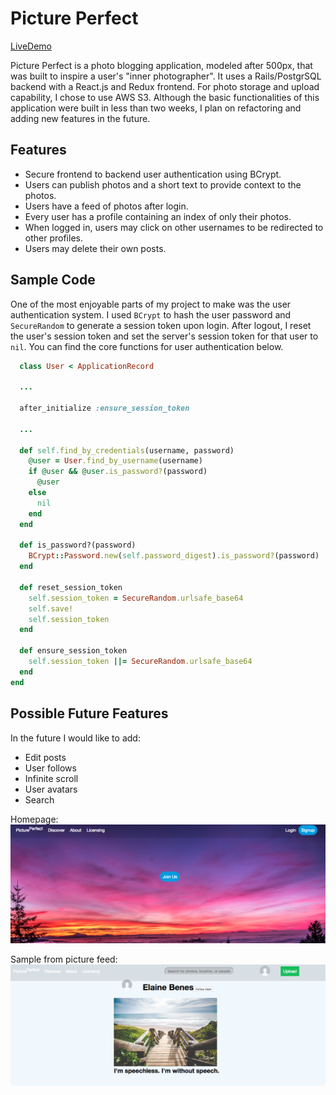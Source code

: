 # Picture Perfect

[LiveDemo](https://mypictureperfect.herokuapp.com/#/)

Picture Perfect is a photo blogging application, modeled after 500px, that was built to inspire a user's "inner photographer". It uses a Rails/PostgrSQL backend with a React.js and Redux frontend. For photo storage and upload capability, I chose to use AWS S3. Although the basic functionalities of this application were built in less than two weeks, I plan on refactoring and adding new features in the future.

## Features
* Secure frontend to backend user authentication using BCrypt.
* Users can publish photos and a short text to provide context to the photos.
* Users have a feed of photos after login.
* Every user has a profile containing an index of only their photos.
* When logged in, users may click on other usernames to be redirected to other profiles.
* Users may delete their own posts.

## Sample Code 
One of the most enjoyable parts of my project to make was the user authentication system. I used `BCrypt` to hash the user password and `SecureRandom` to generate a session token upon login. After logout, I reset the user's session token and set the server's session token for that user to `nil`. You can find the core functions for user authentication below. 

```ruby
  class User < ApplicationRecord

  ...

  after_initialize :ensure_session_token

  ...

  def self.find_by_credentials(username, password)
    @user = User.find_by_username(username)
    if @user && @user.is_password?(password)
      @user
    else
      nil
    end
  end

  def is_password?(password)
    BCrypt::Password.new(self.password_digest).is_password?(password)
  end

  def reset_session_token
    self.session_token = SecureRandom.urlsafe_base64
    self.save!
    self.session_token
  end

  def ensure_session_token
    self.session_token ||= SecureRandom.urlsafe_base64
  end
end 
```

## Possible Future Features
  In the future I would like to add:
  * Edit posts
  * User follows
  * Infinite scroll
  * User avatars
  * Search

Homepage: 
![Homepage]( ./homepage.png "Homepage")

Sample from picture feed:
![Index]( ./index.png "Index")
